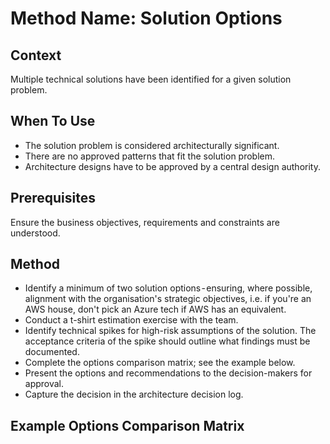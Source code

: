 # Method Name: Solution Options

## Context
Multiple technical solutions have been identified for a given solution problem.  

## When To Use
- The solution problem is considered architecturally significant. 
- There are no approved patterns that fit the solution problem.
- Architecture designs have to be approved by a central design authority.

## Prerequisites
Ensure the business objectives, requirements and constraints are understood. 

## Method
- Identify a minimum of two solution options - ensuring, where possible, alignment with the organisation's strategic objectives, i.e. if you're an AWS house, don't pick an Azure tech if AWS has an equivalent. 
- Conduct a t-shirt estimation exercise with the team.
- Identify technical spikes for high-risk assumptions of the solution. The acceptance criteria of the spike should outline what findings must be documented. 
- Complete the options comparison matrix; see the example below.
- Present the options and recommendations to the decision-makers for approval. 
- Capture the decision in the architecture decision log. 

## Example Options Comparison Matrix
